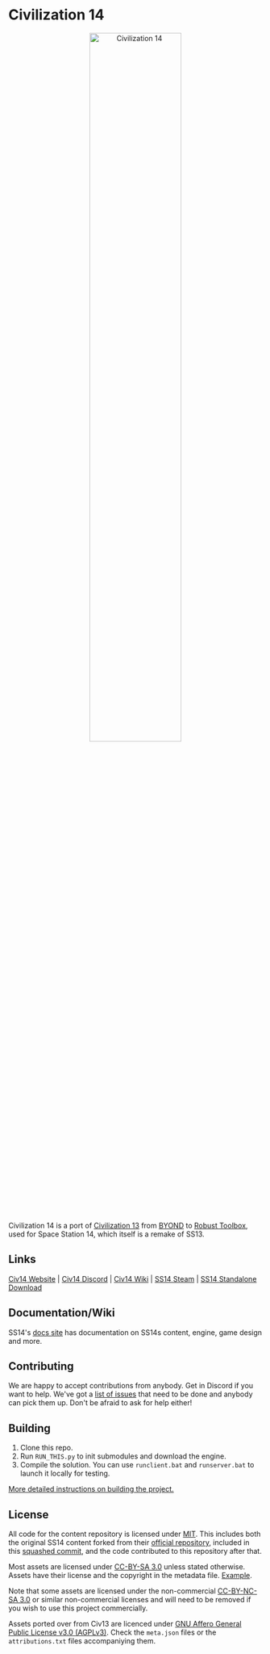 # Civilization 14

<p align="center"> <img alt="Civilization 14" width="60%" src="https://raw.githubusercontent.com/taislin/civ14/master/Resources/Textures/Logo/splash.png" /></p>

Civilization 14 is a port of [Civilization 13](https://github.com/Civ13/civ13) from [BYOND](https://byond.com) to [Robust Toolbox](https://github.com/space-wizards/RobustToolbox), used for Space Station 14, which itself is a remake of SS13.

## Links

[Civ14 Website](https://civ13.com/) | [Civ14 Discord](https://discord.gg/hBEtg4x) | [Civ14 Wiki](https://civ13.github.io/Civ14/Civ14-Wiki) | [SS14 Steam](https://store.steampowered.com/app/1255460/Space_Station_14/) | [SS14 Standalone Download](https://spacestation14.io/about/nightlies/)

## Documentation/Wiki

SS14's [docs site](https://docs.spacestation14.io/) has documentation on SS14s content, engine, game design and more.

## Contributing

We are happy to accept contributions from anybody. Get in Discord if you want to help. We've got a [list of issues](https://github.com/civ13/civ14/issues) that need to be done and anybody can pick them up. Don't be afraid to ask for help either!

## Building

1. Clone this repo.
2. Run `RUN_THIS.py` to init submodules and download the engine.
3. Compile the solution. You can use `runclient.bat` and `runserver.bat` to launch it locally for testing.

[More detailed instructions on building the project.](https://docs.spacestation14.com/en/general-development/setup.html)

## License

All code for the content repository is licensed under [MIT](LICENSE.TXT). This includes both the original SS14 content forked from their [official repository](https://github.com/space-wizards/space-station-14), included in this [squashed commit](https://github.com/Civ13/Civ14/commit/c1bd8faf8e9bf856c6cc0d7f0b2baf0ea6769326), and the code contributed to this repository after that.

Most assets are licensed under [CC-BY-SA 3.0](https://creativecommons.org/licenses/by-sa/3.0/) unless stated otherwise. Assets have their license and the copyright in the metadata file. [Example](Resources/Textures/Objects/Tools/crowbar.rsi/meta.json).

Note that some assets are licensed under the non-commercial [CC-BY-NC-SA 3.0](https://creativecommons.org/licenses/by-nc-sa/3.0/) or similar non-commercial licenses and will need to be removed if you wish to use this project commercially.

Assets ported over from Civ13 are licenced under [GNU Affero General Public License v3.0 (AGPLv3)](https://opensource.org/license/agpl-v3). Check the `meta.json` files or the `attributions.txt` files accompaniying them.
